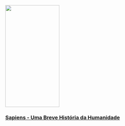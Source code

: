 <p>
  <a href="https://www.amazon.com.br/Sapiens-Uma-Breve-Hist%C3%B3ria-Humanidade/dp/8525432180/ref=sr_1_5?__mk_pt_BR=%C3%85M%C3%85%C5%BD%C3%95%C3%91&dchild=1&keywords=sapies&qid=1615512217&sr=8-5" title="Sapiens">
    <img src="https://images-na.ssl-images-amazon.com/images/I/51fuvXO6wvL._SX346_BO1,204,203,200_.jpg" height="321" width="170" />
    <h3> Sapiens - Uma Breve História da Humanidade </h3>
  </a>
</p>
